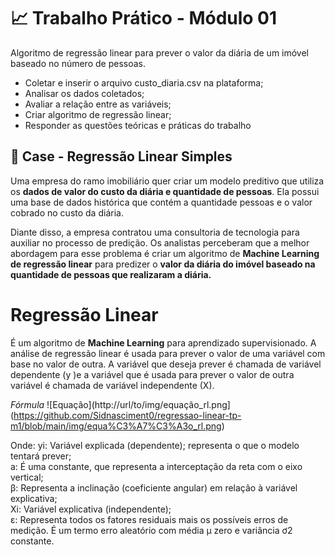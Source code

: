 # 📈 Trabalho Prático - Módulo 01
Algoritmo de regressão linear para prever o valor da diária de um imóvel baseado no número de pessoas.

 - Coletar e inserir o arquivo custo_diaria.csv na plataforma;
 - Analisar os dados coletados;
 - Avaliar a relação entre as variáveis;
 - Criar algoritmo de regressão linear;
 - Responder as questões teóricas e práticas do trabalho

## 🔎 Case - Regressão Linear Simples

Uma empresa do ramo imobiliário quer criar um modelo preditivo que utiliza os **dados de valor do custo da diária e quantidade de pessoas**. Ela possui uma base de dados histórica que contém a quantidade pessoas e o valor cobrado no custo da diária.

Diante disso, a empresa contratou uma consultoria de tecnologia para auxiliar no processo de predição. Os analistas perceberam que a melhor abordagem para esse problema é criar um algoritmo de **Machine Learning de regressão linear** para predizer o **valor da diária do imóvel baseado na quantidade de pessoas que realizaram a diária.**

# Regressão Linear
É um algoritmo de **Machine Learning** para aprendizado supervisionado. A análise de regressão linear é usada para prever o valor de uma variável com base no valor de outra. A variável que deseja prever é chamada de variável dependente (y )e a variável que é usada para prever o valor de outra variável é chamada de variável independente (X).

*Fórmula*
![Equação](http://url/to/img/equação_rl.png](https://github.com/Sidnasciment0/regressao-linear-tp-m1/blob/main/img/equa%C3%A7%C3%A3o_rl.png)

Onde: 
yi: Variável explicada (dependente); representa o que o modelo tentará prever; </br>
a: É uma constante, que representa a interceptação da reta com o eixo vertical; </br>
β: Representa a inclinação (coeficiente angular) em relação à variável explicativa; </br>
Xi: Variável explicativa (independente); </br>
ε: Representa todos os fatores residuais mais os possíveis erros de medição. É um termo erro aleatório com média μ zero e variância ơ2 constante. </br>
